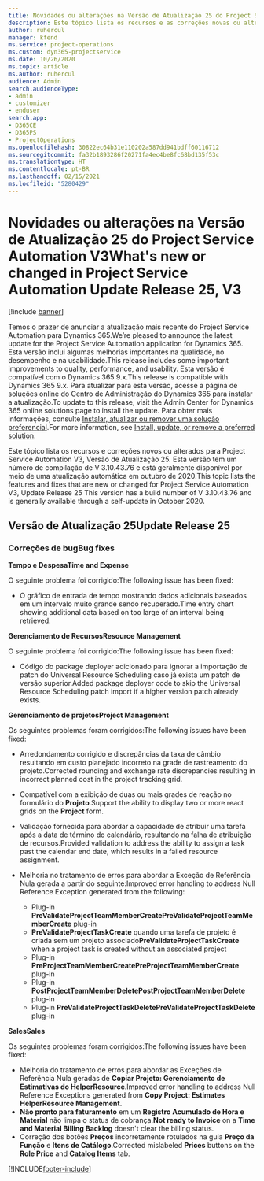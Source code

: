 ```yaml
---
title: Novidades ou alterações na Versão de Atualização 25 do Project Service Automation V3
description: Este tópico lista os recursos e as correções novas ou alteradas disponíveis na Versão de Atualização 25 do Project Service Automation V3.
author: ruhercul
manager: kfend
ms.service: project-operations
ms.custom: dyn365-projectservice
ms.date: 10/26/2020
ms.topic: article
ms.author: ruhercul
audience: Admin
search.audienceType:
- admin
- customizer
- enduser
search.app:
- D365CE
- D365PS
- ProjectOperations
ms.openlocfilehash: 30822ec64b31e110202a587dd941bdff60116712
ms.sourcegitcommit: fa32b1893286f20271fa4ec4be8fc68bd135f53c
ms.translationtype: HT
ms.contentlocale: pt-BR
ms.lasthandoff: 02/15/2021
ms.locfileid: "5280429"
---
```

# <a name="whats-new-or-changed-in-project-service-automation-update-release-25-v3"></a><span data-ttu-id="b3f15-103">Novidades ou alterações na Versão de Atualização 25 do Project Service Automation V3</span><span class="sxs-lookup"><span data-stu-id="b3f15-103">What's new or changed in Project Service Automation Update Release 25, V3</span></span>

[!include [banner](../includes/psa-now-project-operations.md)]

<span data-ttu-id="b3f15-104">Temos o prazer de anunciar a atualização mais recente do Project Service Automation para Dynamics 365.</span><span class="sxs-lookup"><span data-stu-id="b3f15-104">We’re pleased to announce the latest update for the Project Service Automation application for Dynamics 365.</span></span> <span data-ttu-id="b3f15-105">Esta versão inclui algumas melhorias importantes na qualidade, no desempenho e na usabilidade.</span><span class="sxs-lookup"><span data-stu-id="b3f15-105">This release includes some important improvements to quality, performance, and usability.</span></span> <span data-ttu-id="b3f15-106">Esta versão é compatível com o Dynamics 365 9.x.</span><span class="sxs-lookup"><span data-stu-id="b3f15-106">This release is compatible with Dynamics 365 9.x.</span></span> <span data-ttu-id="b3f15-107">Para atualizar para esta versão, acesse a página de soluções online do Centro de Administração do Dynamics 365 para instalar a atualização.</span><span class="sxs-lookup"><span data-stu-id="b3f15-107">To update to this release, visit the Admin Center for Dynamics 365 online solutions page to install the update.</span></span> <span data-ttu-id="b3f15-108">Para obter mais informações, consulte [Instalar, atualizar ou remover uma solução preferencial](https://docs.microsoft.com/power-platform/admin/install-remove-preferred-solution).</span><span class="sxs-lookup"><span data-stu-id="b3f15-108">For more information, see [Install, update, or remove a preferred solution](https://docs.microsoft.com/power-platform/admin/install-remove-preferred-solution).</span></span>

<span data-ttu-id="b3f15-109">Este tópico lista os recursos e correções novos ou alterados para Project Service Automation V3, Versão de Atualização 25. Esta versão tem um número de compilação de V 3.10.43.76 e está geralmente disponível por meio de uma atualização automática em outubro de 2020.</span><span class="sxs-lookup"><span data-stu-id="b3f15-109">This topic lists the features and fixes that are new or changed for Project Service Automation V3, Update Release 25 This version has a build number of V 3.10.43.76 and is generally available through a self-update in October 2020.</span></span>

## <a name="update-release-25"></a><span data-ttu-id="b3f15-110">Versão de Atualização 25</span><span class="sxs-lookup"><span data-stu-id="b3f15-110">Update Release 25</span></span>

### <a name="bug-fixes"></a><span data-ttu-id="b3f15-111">Correções de bug</span><span class="sxs-lookup"><span data-stu-id="b3f15-111">Bug fixes</span></span>

<span data-ttu-id="b3f15-112">**Tempo e Despesa**</span><span class="sxs-lookup"><span data-stu-id="b3f15-112">**Time and Expense**</span></span>

<span data-ttu-id="b3f15-113">O seguinte problema foi corrigido:</span><span class="sxs-lookup"><span data-stu-id="b3f15-113">The following issue has been fixed:</span></span>

- <span data-ttu-id="b3f15-114">O gráfico de entrada de tempo mostrando dados adicionais baseados em um intervalo muito grande sendo recuperado.</span><span class="sxs-lookup"><span data-stu-id="b3f15-114">Time entry chart showing additional data based on too large of an interval being retrieved.</span></span>

<span data-ttu-id="b3f15-115">**Gerenciamento de Recursos**</span><span class="sxs-lookup"><span data-stu-id="b3f15-115">**Resource Management**</span></span>

<span data-ttu-id="b3f15-116">O seguinte problema foi corrigido:</span><span class="sxs-lookup"><span data-stu-id="b3f15-116">The following issue has been fixed:</span></span>

- <span data-ttu-id="b3f15-117">Código do package deployer adicionado para ignorar a importação de patch do Universal Resource Scheduling caso já exista um patch de versão superior.</span><span class="sxs-lookup"><span data-stu-id="b3f15-117">Added package deployer code to skip the Universal Resource Scheduling patch import if a higher version patch already exists.</span></span>

<span data-ttu-id="b3f15-118">**Gerenciamento de projetos**</span><span class="sxs-lookup"><span data-stu-id="b3f15-118">**Project Management**</span></span>

<span data-ttu-id="b3f15-119">Os seguintes problemas foram corrigidos:</span><span class="sxs-lookup"><span data-stu-id="b3f15-119">The following issues have been fixed:</span></span>

- <span data-ttu-id="b3f15-120">Arredondamento corrigido e discrepâncias da taxa de câmbio resultando em custo planejado incorreto na grade de rastreamento do projeto.</span><span class="sxs-lookup"><span data-stu-id="b3f15-120">Corrected rounding and exchange rate discrepancies resulting in incorrect planned cost in the project tracking grid.</span></span>
- <span data-ttu-id="b3f15-121">Compatível com a exibição de duas ou mais grades de reação no formulário do **Projeto**.</span><span class="sxs-lookup"><span data-stu-id="b3f15-121">Support the ability to display two or more react grids on the **Project** form.</span></span>
- <span data-ttu-id="b3f15-122">Validação fornecida para abordar a capacidade de atribuir uma tarefa após a data de término do calendário, resultando na falha de atribuição de recursos.</span><span class="sxs-lookup"><span data-stu-id="b3f15-122">Provided validation to address the ability to assign a task past the calendar end date, which results in a failed resource assignment.</span></span>
- <span data-ttu-id="b3f15-123">Melhoria no tratamento de erros para abordar a Exceção de Referência Nula gerada a partir do seguinte:</span><span class="sxs-lookup"><span data-stu-id="b3f15-123">Improved error handling to address Null Reference Exception generated from the following:</span></span>

    - <span data-ttu-id="b3f15-124">Plug-in **PreValidateProjectTeamMemberCreate**</span><span class="sxs-lookup"><span data-stu-id="b3f15-124">**PreValidateProjectTeamMemberCreate** plug-in</span></span>
    - <span data-ttu-id="b3f15-125">**PreValidateProjectTaskCreate** quando uma tarefa de projeto é criada sem um projeto associado</span><span class="sxs-lookup"><span data-stu-id="b3f15-125">**PreValidateProjectTaskCreate** when a project task is created without an associated project</span></span>
    - <span data-ttu-id="b3f15-126">Plug-in **PreProjectTeamMemberCreate**</span><span class="sxs-lookup"><span data-stu-id="b3f15-126">**PreProjectTeamMemberCreate** plug-in</span></span>
    - <span data-ttu-id="b3f15-127">Plug-in **PostProjectTeamMemberDelete**</span><span class="sxs-lookup"><span data-stu-id="b3f15-127">**PostProjectTeamMemberDelete** plug-in</span></span>
    - <span data-ttu-id="b3f15-128">Plug-in **PreValidateProjectTaskDelete**</span><span class="sxs-lookup"><span data-stu-id="b3f15-128">**PreValidateProjectTaskDelete** plug-in</span></span>

<span data-ttu-id="b3f15-129">**Sales**</span><span class="sxs-lookup"><span data-stu-id="b3f15-129">**Sales**</span></span>

<span data-ttu-id="b3f15-130">Os seguintes problemas foram corrigidos:</span><span class="sxs-lookup"><span data-stu-id="b3f15-130">The following issues have been fixed:</span></span>

- <span data-ttu-id="b3f15-131">Melhoria do tratamento de erros para abordar as Exceções de Referência Nula geradas de **Copiar Projeto: Gerenciamento de Estimativas do HelperResource**.</span><span class="sxs-lookup"><span data-stu-id="b3f15-131">Improved error handling to address Null Reference Exceptions generated from **Copy Project: Estimates HelperResource Management**.</span></span>
- <span data-ttu-id="b3f15-132">**Não pronto para faturamento** em um **Registro Acumulado de Hora e Material** não limpa o status de cobrança.</span><span class="sxs-lookup"><span data-stu-id="b3f15-132">**Not ready to Invoice** on a **Time and Material Billing Backlog** doesn't clear the billing status.</span></span>
- <span data-ttu-id="b3f15-133">Correção dos botões **Preços** incorretamente rotulados na guia **Preço da Função** e **Itens de Catálogo**.</span><span class="sxs-lookup"><span data-stu-id="b3f15-133">Corrected mislabeled **Prices** buttons on the **Role Price** and **Catalog Items** tab.</span></span>


[!INCLUDE[footer-include](../includes/footer-banner.md)]